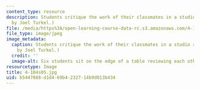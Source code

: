 ```yaml
---
content_type: resource
description: Students critique the work of their classmates in a studio review. (Image
  by Joel Turkel.)
file: /media/https%3A/open-learning-course-data-rc.s3.amazonaws.com/4-104-architecture-studio-intentions-spring-2005/b5447088d1d469b4232714b9d013b434_4-104s05.jpg
file_type: image/jpeg
image_metadata:
  caption: Students critique the work of their classmates in a studio review. (Image
    by Joel Turkel.)
  credit: ''
  image-alt: Six students sit on the edge of a table reviewing each others work.
resourcetype: Image
title: 4-104s05.jpg
uid: b5447088-d1d4-69b4-2327-14b9d013b434
---
```

